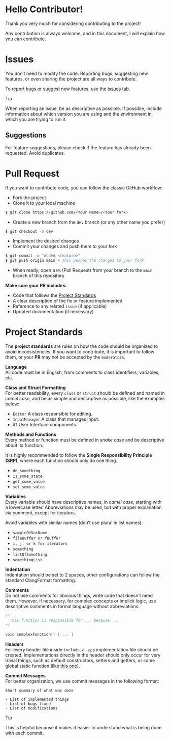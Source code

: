 # Hello Contributor!

Thank you very much for considering contributing to the project!

Any contribution is always welcome, and in this document, I will explain how you can contribute.

# Issues

You don’t need to modify the code. Reporting bugs, suggesting new features, or even sharing the project are all ways to contribute.

To report bugs or suggest new features, use the [issues](https://github.com/Raffa064/thex/issues) tab.

> [!TIP]  
When reporting an issue, be as descriptive as possible. If possible, include information about which version you are using and the environment in which you are trying to run it.

## Suggestions

For feature suggestions, please check if the feature has already been requested. Avoid duplicates.

# Pull Request

If you want to contribute code, you can follow the classic GitHub workflow:

- Fork the project
- Clone it to your local machine
```bash
$ git clone https://github.com/<Your Name>/<Your fork>
```
- Create a new branch from the `dev` branch (or any other name you prefer)
```bash
$ git checkout -b dev
```
- Implement the desired changes
- Commit your changes and push them to your fork
```bash
$ git commit -m "Added <feature>"
$ git push origin main # this pushes the changes to your fork
```
- When ready, open a `PR` (Pull Request) from your branch to the `main` branch of this repository

**Make sure your PR includes:**
- Code that follows the [Project Standards](#project-standards)
- A clear description of the fix or feature implemented
- Reference to any related `issue` (if applicable)
- Updated documentation (if necessary)

# Project Standards

The **project standards** are rules on how the code should be organized to avoid inconsistencies. If you want to contribute, it is important to follow them, or your **PR** may not be accepted by the `moderators`.

**Language**  
All code must be in English, from comments to class identifiers, variables, etc.

**Class and Struct Formatting**  
For better readability, every `class` or `struct` should be defined and named in *camel case*, and be as simple and descriptive as possible, like the examples below:

- `Editor` A class responsible for editing.
- `InputManager` A class that manages input.
- `UI` User Interface components.

**Methods and Functions**  
Every method or function must be defined in *snake case* and be descriptive about its function.

It is highly recommended to follow the **Single Responsibility Principle (SRP)**, where each function should only do one thing.

- `do_something`
- `is_some_state`
- `get_some_value`
- `set_some_value`

**Variables**  
Every variable should have descriptive names, in *camel case*, starting with a lowercase letter. Abbreviations may be used, but with proper explanation via comment, except for iterators.

Avoid variables with similar names (don’t use plural in list names).

- `sampleOfVarName`
- `fileBuffer or fBuffer`
- `i, j, or k for iterators`
- `something`
- `listOfSomething`
- `somethingList`

**Indentation**  
Indentation should be set to 2 spaces, other configurations can follow the standard ClangFormat formatting.

**Comments**  
Do not use comments for obvious things, write code that doesn’t need them. However, if necessary, for complex concepts or implicit logic, use descriptive comments in formal language without abbreviations.

```cpp
/*
  This function is responsible for ... because ... 
*/

void complexFunction() { ... }
```

**Headers**  
For every header file inside `include`, a `.cpp` implementation file should be created. Implementations directly in the header should only occur for very trivial things, such as default constructors, setters and getters, or some global static function (like [this one](./include/interface/pallete.h)).

**Commit Messages**  
For better organization, we use commit messages in the following format:
```git
Short summary of what was done

- List of implemented things
- List of bugs fixed
- List of modifications
```

> [!TIP]  
This is helpful because it makes it easier to understand what is being done with each commit.
